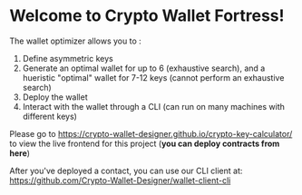 # Welcome to Crypto Wallet Fortress!

The wallet optimizer allows you to :
1. Define asymmetric keys
2. Generate an optimal wallet for up to 6 (exhaustive search), and a hueristic "optimal" wallet for 7-12 keys (cannot perform an exhaustive search)
3. Deploy the wallet
4. Interact with the wallet through a CLI (can run on many machines with different keys)

Please go to https://crypto-wallet-designer.github.io/crypto-key-calculator/ to view the live frontend for this project (**you can deploy contracts from here**)

After you've deployed a contact, you can use our CLI client at: https://github.com/Crypto-Wallet-Designer/wallet-client-cli
